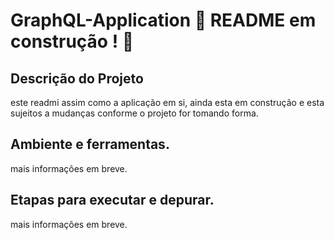 # GraphQL-Application 🚧 README em construção ! 🚧

## Descrição do Projeto

este readmi assim como a aplicação em si, ainda esta em construção e esta sujeitos a mudanças conforme o projeto for tomando forma.

## Ambiente e ferramentas.

mais informações em breve.

## Etapas para executar e depurar.
mais informações em breve.

